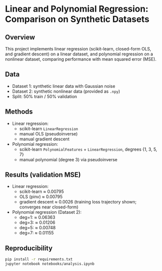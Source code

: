 # Linear and Polynomial Regression: Comparison on Synthetic Datasets

## Overview
This project implements linear regression (scikit-learn, closed-form OLS, and
gradient descent) on a linear dataset, and polynomial regression on a nonlinear
dataset, comparing performance with mean squared error (MSE).

## Data
- Dataset 1: synthetic linear data with Gaussian noise
- Dataset 2: synthetic nonlinear data (provided as `.npy`)
- Split: 50% train / 50% validation

## Methods
- Linear regression:
  - scikit-learn `LinearRegression`
  - manual OLS (pseudoinverse)
  - manual gradient descent
- Polynomial regression:
  - scikit-learn `PolynomialFeatures` + `LinearRegression`, degrees {1, 3, 5, 7}
  - manual polynomial (degree 3) via pseudoinverse

## Results (validation MSE)
- Linear regression:
  - scikit-learn ≈ 0.00795
  - OLS (pinv) ≈ 0.00795
  - gradient descent ≈ 0.0026 (training loss trajectory shown; converges near closed-form)
- Polynomial regression (Dataset 2):
  - deg=1: ≈ 0.06363
  - deg=3: ≈ 0.01206
  - deg=5: ≈ 0.00748
  - deg=7: ≈ 0.01155

## Reproducibility
```bash
pip install -r requirements.txt
jupyter notebook notebooks/analysis.ipynb
